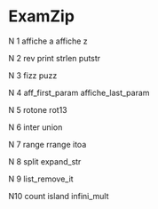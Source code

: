 # ExamZip


N 1 	affiche a		affiche z

N 2	rev print		strlen			putstr

N 3	fizz puzz

N 4	aff_first_param	affiche_last_param

N 5	rotone			rot13

N 6 	inter			union

N 7	range			rrange			itoa

N 8	split			expand_str

N 9	list_remove_it

N10	count island		infini_mult
